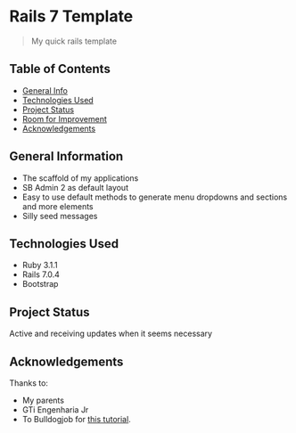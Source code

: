 # Rails 7 Template
> My quick rails template

## Table of Contents
* [General Info](#general-information)
* [Technologies Used](#technologies-used)
* [Project Status](#project-status)
* [Room for Improvement](#room-for-improvement)
* [Acknowledgements](#acknowledgements)
<!-- * [License](#license) -->


## General Information
- The scaffold of my applications
- SB Admin 2 as default layout
- Easy to use default methods to generate menu dropdowns and sections and more elements
- Silly seed messages


## Technologies Used
- Ruby 3.1.1
- Rails 7.0.4
- Bootstrap 


## Project Status
Active and receiving updates when it seems necessary


## Acknowledgements
Thanks to:
- My parents
- GTi Engenharia Jr
- To Bulldogjob for [this tutorial](https://bulldogjob.com/readme/how-to-write-a-good-readme-for-your-github-project).
